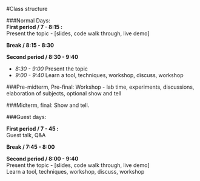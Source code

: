 #Class structure

###Normal Days:  
**First period / 7 - 8:15 :**  
Present the topic - [slides, code walk through, live demo] 

**Break / 8:15 - 8:30**   

**Second period / 8:30 - 9:40**  

* *8:30 - 9:00*  Present the topic 
* *9:00 - 9:40*  Learn a tool, techniques, workshop, discuss, workshop 

###Pre-midterm, Pre-final:
Workshop - lab time, experiments, discussions, elaboration of subjects, optional show and tell

###Midterm, final:
Show and tell.

###Guest days:

**First period / 7 - 45 :**  
Guest talk, Q&A

**Break / 7:45 - 8:00**
    
**Second period / 8:00 - 9:40**  
Present the topic -  [slides, code walk through, live demo]  
Learn a tool, techniques, workshop, discuss, workshop 